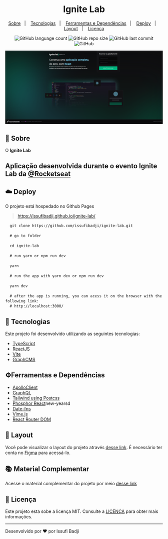 <h1 align="center" color=" ">
   Ignite Lab
</h1>

<p align="center">
    <a href="#book-sobre">Sobre</a>&nbsp;&nbsp;&nbsp;|&nbsp;&nbsp;&nbsp;
    <a href="#rocket-tecnologias">Tecnologias</a>&nbsp;&nbsp;&nbsp;|&nbsp;&nbsp;&nbsp;
    <a href="#Ferramentas-Dependências">Ferramentas e Dependências</a>&nbsp;&nbsp;&nbsp;|&nbsp;&nbsp;&nbsp;
    <a href="#cloud-deploy">Deploy</a>&nbsp;&nbsp;&nbsp;|&nbsp;&nbsp;&nbsp;
    <a href="#layout">Layout</a>&nbsp;&nbsp;&nbsp;|&nbsp;&nbsp;&nbsp;
    <a href="#memo-licença">Licença</a>
</p>

<p align="center">
   
   <img alt="GitHub language count" src="https://img.shields.io/github/languages/count/issufibadji/ignite-lab?style=flat-square">

   <img alt="GitHub repo size" src="https://img.shields.io/github/repo-size/issufibadji/ignite-lab?style=flat-square">

   <img alt="GitHub last commit" src="https://img.shields.io/github/last-commit/issufibadji/ignite-lab?style=flat-square">

   <img alt="GitHub" src="https://img.shields.io/github/license/issufibadji/ignite-lab?style=flat-square">
</p>

![ignite-lab](https://github.com/issufibadji/ignite-lab/blob/master/src/assets/img/tela.png)

## :book: Sobre

O **Ignite Lab**

## Aplicação desenvolvida durante o evento Ignite Lab da [@Rocketseat](https://github.com/rocketseat)

## :cloud: Deploy

O projeto está hospedado no Github Pages

> https://issufibadji.github.io/ignite-lab/

```shell
  git clone https://github.com/issufibadji/ignite-lab.git

  # go to folder

  cd ignite-lab

  # run yarn or npm run dev

  yarn

  # run the app with yarn dev or npm run dev

  yarn dev

  # after the app is running, you can acess it on the browser with the following link:
  # http://localhost:3000/

```

## :rocket: Tecnologias

Este projeto foi desenvolvido utilizando as seguintes tecnologias:

- [TypeScript](https://www.typescriptlang.org)
- [ReactJS](https://pt-br.reactjs.org)
- [Vite](https://vitejs.dev)
- [GraphCMS](https://graphcms.com)

## ⚙Ferramentas e Dependências

- [ApolloClient](https://www.npmjs.com/package/@apollo/client)
- [GraphQL](https://www.npmjs.com/package/graphql)
- [Tailwind using Postcss](https://tailwindcss.com/docs/installation/using-postcss)
- [Phosphor React](https://www.npmjs.com/package/phosphor-react)new-yearsd
- [Date-fns](https://www.npmjs.com/package/date-fns)
- [Vime.js](https://vimejs.com)
- [React Router DOM](https://www.npmjs.com/package/react-router-dom)

## 🔖 Layout

Você pode visualizar o layout do projeto através [desse link](https://www.figma.com/community/file/1120711251998877938). É necessário ter conta no [Figma](https://www.figma.com) para acessá-lo.

## 📚 Material Complementar

Acesse o material complementar do projeto por meio [desse link](https://efficient-sloth-d85.notion.site/Aula-02-b6a8a061e55e4d2c9a5c068c6ed492c3)

## :memo: Licença

Este projeto esta sobe a licença MIT. Consulte a [LICENÇA](https://github.com/issufibadji/ignite-lab/blob/master/LINCENSE) para obter mais informações.

---

Desenvolvido por :heart: por Issufi Badji

